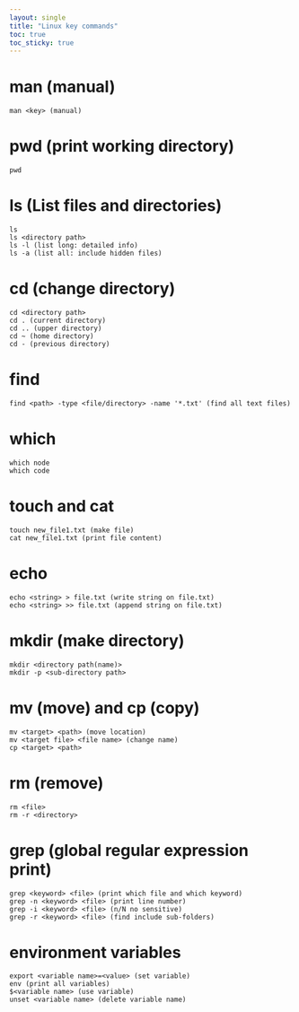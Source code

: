 ```yaml
---
layout: single
title: "Linux key commands"
toc: true
toc_sticky: true
---
```


# man (manual)

```shell
man <key> (manual)
```

# pwd (print working directory)
```shell
pwd
```

# ls (List files and directories)
```shell
ls 
ls <directory path>
ls -l (list long: detailed info)
ls -a (list all: include hidden files)
```

# cd (change directory)
```shell
cd <directory path> 
cd . (current directory)
cd .. (upper directory)
cd ~ (home directory)
cd - (previous directory)
```

# find
```shell
find <path> -type <file/directory> -name '*.txt' (find all text files)
```

# which
```shell
which node
which code
```
# touch and cat
```shell
touch new_file1.txt (make file)
cat new_file1.txt (print file content)
```

# echo
```shell
echo <string> > file.txt (write string on file.txt)
echo <string> >> file.txt (append string on file.txt)
```

# mkdir (make directory)
```shell
mkdir <directory path(name)>
mkdir -p <sub-directory path>
```

# mv (move) and cp (copy)
```shell
mv <target> <path> (move location)
mv <target file> <file name> (change name)
cp <target> <path>
```

# rm (remove)
```shell
rm <file>
rm -r <directory>
```

# grep (global regular expression print)
```shell
grep <keyword> <file> (print which file and which keyword)
grep -n <keyword> <file> (print line number)
grep -i <keyword> <file> (n/N no sensitive)
grep -r <keyword> <file> (find include sub-folders)
```

# environment variables
```shell
export <variable name>=<value> (set variable)
env (print all variables)
$<variable name> (use variable)
unset <variable name> (delete variable name)
```

